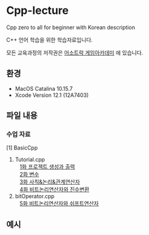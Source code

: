 # Cpp-lecture
Cpp zero to all for beginner with Korean description

C++ 언어 학습을 위한 학습자료입니다.

모든 교육과정의 저작권은 [어소트락 게임아카데미](https://www.youtube.com/channel/UCOPlo0wPx7Uo4p8e3GaW2KQ) 에 있습니다.

## 환경
- MacOS Catalina 10.15.7
- Xcode Version 12.1 (12A7403)

## 파일 내용
 
### 수업 자료
[1] BasicCpp <br>
1. Tutorial.cpp<br>
&nbsp;&nbsp;&nbsp;[1화 프로젝트 생성과 출력](https://www.youtube.com/watch?v=WZLkdz277DA&list=PL4SIC1d_ab-b4zy_3FDRIiohszShOZ0PK)<br>
&nbsp;&nbsp;&nbsp;[2화 변수](https://www.youtube.com/watch?v=-MdSfFvScoM&list=PL4SIC1d_ab-b4zy_3FDRIiohszShOZ0PK&index=2)<br>
&nbsp;&nbsp;&nbsp;[3화 사칙&논리&관계연산자](https://www.youtube.com/watch?v=LHO6x4f6_C4&list=PL4SIC1d_ab-b4zy_3FDRIiohszShOZ0PK&index=3)<br>
&nbsp;&nbsp;&nbsp;[4화 비트논리연산자와 진수변환](https://www.youtube.com/watch?v=Shyxkaygua8&list=PL4SIC1d_ab-b4zy_3FDRIiohszShOZ0PK&index=4)<br>
2. bitOperator.cpp<br>
&nbsp;&nbsp;&nbsp;[5화 비트논리연산자와 쉬프트연산자](https://www.youtube.com/watch?v=cRhzlq6ROdo&list=PL4SIC1d_ab-b4zy_3FDRIiohszShOZ0PK&index=5)<br>


## 예시




